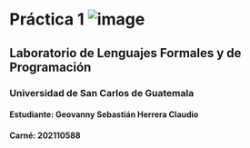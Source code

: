 # Práctica 1                                          ![image](https://user-images.githubusercontent.com/98846377/218626675-6691876b-629e-486b-8c1c-8711c32a524e.png)


## Laboratorio de Lenguajes Formales y de Programación
### Universidad de San Carlos de Guatemala
#### Estudiante: Geovanny Sebastián Herrera Claudio
#### Carné: 202110588
